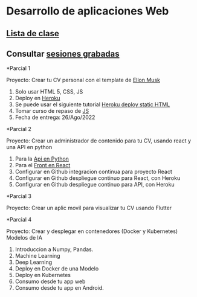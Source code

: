 # Desarrollo de aplicaciones Web
## [Lista de clase](https://docs.google.com/spreadsheets/d/1XnWhZaZ7BDcgLXSc8V_f_W7GoY6Eq0xgrXxldFy0Epg/edit?usp=sharing)
## Consultar [sesiones grabadas](https://drive.google.com/drive/folders/12AKxOWWEjDF_pCybSnD5FQLc-hPGkON6?usp=sharing)

*Parcial 1

Proyecto:  Crear tu CV personal con el template de [Ellon Musk](https://emprendedor.com/el-cv-de-elon-musk-es-de-una-pagina-el-tuyo-deberia-ser-igual/)
1. Solo usar HTML 5, CSS, JS
2. Deploy en [Heroku](https://www.heroku.com/)
3. Se puede usar el siguiente tutorial [Heroku deploy static HTML](https://www.geeksforgeeks.org/how-to-deploy-a-basic-static-html-website-to-heroku/)
4. Tomar curso de repaso de [JS](https://www.freecodecamp.org/learn/javascript-algorithms-and-data-structures/)
5.  Fecha de entrega: 26/Ago/2022


*Parcial 2

Proyecto: Crear un administrador de contenido para tu CV, usando react y una API en python
1. Para la [Api en Python](https://www.howtographql.com/graphql-python/0-introduction/)
2. Para el [Front en React](https://www.howtographql.com/react-apollo/1-getting-started/)
3. Configurar en Github integracion continua para proyecto React
4. Configurar en Github despliegue continuo para React, con Heroku
5. Configurar en Github despliegue  continuo para API, con Heroku
 


*Parcial 3

Proyecto: Crear un aplic movil para visualizar tu CV usando Flutter

*Parcial 4

Proyecto: Crear y desplegar en contenedores (Docker y Kubernetes) Modelos de IA 

1. Introduccion a Numpy, Pandas.
2. Machine Learning
3. Deep Learning
4. Deploy en Docker de una Modelo
5. Deploy en Kubernetes
6. Consumo desde tu app web
7. Consumo desde tu app en Android.
